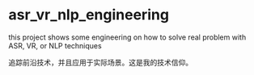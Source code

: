 # asr_vr_nlp_engineering
this project shows some engineering on how to solve real problem with ASR, VR, or NLP techniques

追踪前沿技术，并且应用于实际场景。这是我的技术信仰。
